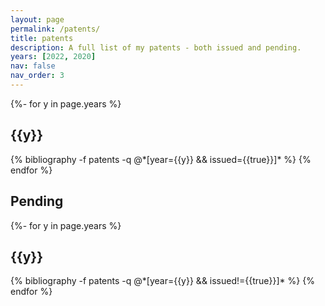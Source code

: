 ```yaml
---
layout: page
permalink: /patents/
title: patents
description: A full list of my patents - both issued and pending.
years: [2022, 2020]
nav: false
nav_order: 3
---
```

<!-- _pages/publications.md -->
<div class="publications">

{%- for y in page.years %}
  <h2 class="year">{{y}}</h2>
  {% bibliography -f patents -q @*[year={{y}} && issued={{true}}]* %}
{% endfor %}

<h2>Pending</h2>
{%- for y in page.years %}
  <h2 class="year">{{y}}</h2>
  {% bibliography -f patents -q @*[year={{y}} && issued!={{true}}]* %}
{% endfor %}
</div>





